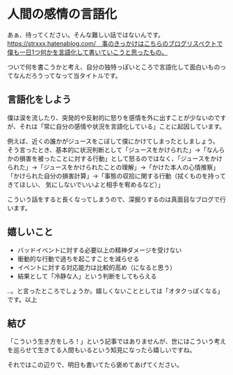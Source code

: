 # 人間の感情の言語化

あぁ、待ってください。そんな難しい話ではないんです。
https://strxxx.hatenablog.com/　事のきっかけはこちらのブログリスペクトで僕も一日1つ何かを言語化して書いていこうと思ったもの。

ついで何を書こうかと考え、自分の独特っぽいところで言語化して面白いものってなんだろうってなって当タイトルです。

## 言語化をしよう

僕は涙を流したり、突発的や反射的に怒りを感情を外に出すことが少ないのですが、それは「常に自分の感情や状況を言語化している」ことに起因しています。

例えば、近くの誰かがジュースをこぼして僕にかけてしまったとしましょう。
そう言ったとき、基本的に状況判断として「ジュースをかけられた」->「なんらかの損害を被ったことに対する行動」として怒るのではなく、「ジュースをかけられた」->「ジュースをかけられたことの理解」->「かけた本人の心情推察」「かけられた自分の損害計算」->「事態の収拾に関する行動（拭くものを持ってきてほしい、 気にしないでいいよと相手を宥めるなど）」

こういう話をすると長くなってしまうので、深掘りするのは真面目なブログで行います。

## 嬉しいこと

- バッドイベントに対する必要以上の精神ダメージを受けない
- 衝動的な行動で過ちを起こすことを減らせる
- イベントに対する対応能力は比較的高め（になると思う）
- 結果として「冷静な人」という判断をしてもらえる

..。と言ったところでしょうか。嬉しくないこととしては「オタクっぽくなる」です。以上

## 結び

「こういう生き方をしろ！」という記事ではありませんが、世にはこういう考えを巡らせて生きてる人間もいるという知見になったら嬉しいですね。

それではこの辺りで、明日も書いてたら褒めてあげてください。
